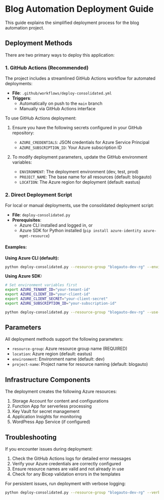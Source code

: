 # Blog Automation Deployment Guide

This guide explains the simplified deployment process for the blog automation project.

## Deployment Methods

There are two primary ways to deploy this application:

### 1. GitHub Actions (Recommended)

The project includes a streamlined GitHub Actions workflow for automated deployments:

- **File**: `.github/workflows/deploy-consolidated.yml`
- **Triggers**: 
  - Automatically on push to the `main` branch
  - Manually via GitHub Actions interface

To use GitHub Actions deployment:
1. Ensure you have the following secrets configured in your GitHub repository:
   - `AZURE_CREDENTIALS`: JSON credentials for Azure Service Principal
   - `AZURE_SUBSCRIPTION_ID`: Your Azure subscription ID

2. To modify deployment parameters, update the GitHub environment variables:
   - `ENVIRONMENT`: The deployment environment (dev, test, prod)
   - `PROJECT_NAME`: The base name for all resources (default: blogauto)
   - `LOCATION`: The Azure region for deployment (default: eastus)

### 2. Direct Deployment Script

For local or manual deployments, use the consolidated deployment script:

- **File**: `deploy-consolidated.py`
- **Prerequisites**:
  - Azure CLI installed and logged in, or
  - Azure SDK for Python installed (`pip install azure-identity azure-mgmt-resource`)

#### Examples:

**Using Azure CLI (default):**
```bash
python deploy-consolidated.py --resource-group "blogauto-dev-rg" --environment dev
```

**Using Azure SDK:**
```bash
# Set environment variables first
export AZURE_TENANT_ID="your-tenant-id"
export AZURE_CLIENT_ID="your-client-id"
export AZURE_CLIENT_SECRET="your-client-secret"
export AZURE_SUBSCRIPTION_ID="your-subscription-id"

python deploy-consolidated.py --resource-group "blogauto-dev-rg" --use-azure-sdk
```

## Parameters

All deployment methods support the following parameters:

- `resource-group`: Azure resource group name (REQUIRED)
- `location`: Azure region (default: eastus)
- `environment`: Environment name (default: dev)
- `project-name`: Project name for resource naming (default: blogauto)

## Infrastructure Components

The deployment creates the following Azure resources:

1. Storage Account for content and configurations
2. Function App for serverless processing
3. Key Vault for secret management
4. Application Insights for monitoring
5. WordPress App Service (if configured)

## Troubleshooting

If you encounter issues during deployment:

1. Check the GitHub Actions logs for detailed error messages
2. Verify your Azure credentials are correctly configured
3. Ensure resource names are valid and not already in use
4. Check for any Bicep validation errors in the templates

For persistent issues, run deployment with verbose logging:
```bash
python deploy-consolidated.py --resource-group "blogauto-dev-rg" --verbose
```